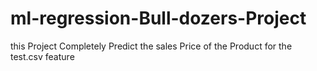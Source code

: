 # ml-regression-Bull-dozers-Project
this Project Completely Predict the sales Price of the Product for the test.csv
feature
